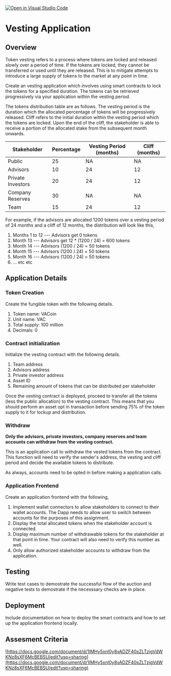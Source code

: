 [![Open in Visual Studio Code](https://classroom.github.com/assets/open-in-vscode-c66648af7eb3fe8bc4f294546bfd86ef473780cde1dea487d3c4ff354943c9ae.svg)](https://classroom.github.com/online_ide?assignment_repo_id=8784999&assignment_repo_type=AssignmentRepo)
# Vesting Application

## Overview

Token vesting refers to a process where tokens are locked and released slowly over a period of time. If the tokens are locked, they cannot be transferred or used until they are released. This is to mitigate attempts to introduce a large supply of tokens to the market at any point in time.

Create an vesting application which involves using smart contracts to lock the tokens for a specified duration. The tokens can be retrieved progressively via your application within the vesting period.

The tokens distribution table are as follows. The vesting period is the duration which the allocated percentage of tokens will be progressively released. Cliff refers to the initial duration within the vesting period which the tokens are locked. Upon the end of the cliff, the stakeholder is able to receive a portion of the allocated stake from the subsequent month onwards.

| Stakeholder           | Percentage    | Vesting Period (months)   | Cliff (months)    | 
| --------------------- | ------------- | ------------------------- | ----------------- |
| Public				| 25		    | NA                        | NA                |
| Advisors				| 10 			| 24                        | 12                |
| Private Investors 	| 20 			| 24                        | 12                |
| Company Reserves	    | 30			| NA                        | NA                |
| Team				    | 15			| 24                        | 12                |

For example, if the advisors are allocated 1200 tokens over a vesting period of 24 months and a cliff of 12 months, the distribution will look like this,

1. Months 1 to 12 --- Advisors get 0 tokens
2. Month 13 --- Advisors get 12 * (1200 / 24) = 600 tokens
3. Month 14 --- Advisors (1200 / 24) = 50 tokens
4. Month 15 --- Advisors (1200 / 24) = 50 tokens
5. Month 16 --- Advisors (1200 / 24) = 50 tokens
6. ... etc etc

## Application Details

### Token Creation
Create the fungible token with the following details.

1. Token name: VACoin
2. Unit name: VAC
3. Total supply: 100 million
4. Decimals: 0

### Contract initialization
Initialize the vesting contract with the following details.

1. Team address
2. Advisors address
3. Private investor address
4. Asset ID
5. Remaining amount of tokens that can be distributed per stakeholder

Once the vesting contract is deployed, proceed to transfer all the tokens (less the public allocation) to the vesting contract. This means that you should perform an asset opt in transaction before sending 75% of the token supply to it for lockup and distribution. 

### Withdraw
**Only the advisors, private investors, company reserves and team accounts can withdraw from the vesting contract.**

This is an application call to withdraw the vested tokens from the contract. This function will need to verify the sender's address, the vesting and cliff period and decide the available tokens to distribute.

As always, accounts need to be opted in before making a application calls.

### Application Frontend
Create an application frontend with the following,

1. Implement wallet connectors to allow stakeholders to connect to their wallet accounts. The Dapp needs to allow user to switch between accounts for the purposes of this assignment.
2. Display the total allocated tokens when the stakeholder account is connected.
3. Display maximum number of withdrawable tokens for the stakeholder at that point in time. Your contract will also need to verify this number as well.
4. Only allow authorized stakeholder accounts to withdraw from the application.

## Testing
Write test cases to demostrate the successful flow of the auction and negative tests to demostrate if the necesssary checks are in place.

## Deployment
Include documentation on how to deploy the smart contracts and how to set up the application frontend locally.

## Assesment Criteria
[https://docs.google.com/document/d/1IMHy5xnl0y8vADZF40sZLTzjgVdWKNz8sXF6McBEBSU/edit?usp=sharing](https://docs.google.com/document/d/1IMHy5xnl0y8vADZF40sZLTzjgVdWKNz8sXF6McBEBSU/edit?usp=sharing)
